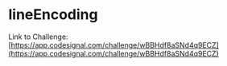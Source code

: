 # lineEncoding

Link to Challenge: [https://app.codesignal.com/challenge/wBBHdf8aSNd4q9ECZ](https://app.codesignal.com/challenge/wBBHdf8aSNd4q9ECZ)